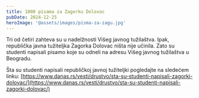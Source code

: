 ```yaml
---
title: 1000 pisama za Zagorku Dolovac
pubDate: 2024-12-25
heroImage: '@assets/images/pisma-za-zagu.jpg'
---
```

Tri od četiri zahteva su u nadelžnosti Višeg javnog tužilaštva. Ipak, republička javna tužiteljka Zagorka Dolovac ništa nije učinila. Zato su studenti napisali pisamo koje su odneli na adresu Višeg javnog tužilaštva u Beogradu. 

Šta su studenti napisali republičkoj javnoj tužiteljki pogledajte na sledećem linku: [https://www.danas.rs/vesti/drustvo/sta-su-studenti-napisali-zagorki-dolovac/](https://www.danas.rs/vesti/drustvo/sta-su-studenti-napisali-zagorki-dolovac/)
